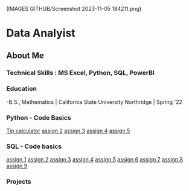 (IMAGES GITHUB/Screenshot 2023-11-05 184211.png)
# Data Analyist

## About Me

### Technical Skills : MS Excel, Python, SQL, PowerBI

### Education
-B.S., Mathematics | California State University Northridge | Spring '22
 
### Python - Code Basics
[Tip calculator](https://github.com/JamesBaierski/Portfolio/blob/main/PYTHON%20BASICS/annotated-Baierski_assign1.py.pdf)
[assign 2](https://github.com/JamesBaierski/Portfolio/blob/main/PYTHON%20BASICS/annotated-Baierski_assign2.py.pdf)
[assign 3](https://github.com/JamesBaierski/Portfolio/blob/main/PYTHON%20BASICS/annotated-Baierski_assign3.py.pdf)
[assign 4](https://github.com/JamesBaierski/Portfolio/blob/main/PYTHON%20BASICS/annotated-Baierski_assign4.py.pdf)
[assign 5](https://github.com/JamesBaierski/Portfolio/blob/main/PYTHON%20BASICS/annotated-Baierski_assign5.py.pdf)

### SQL - Code basics
[assign 1](https://github.com/JamesBaierski/Portfolio/blob/main/SQL%20BASICS/SQL%20assign%201%20.pdf)
[assign 2](https://github.com/JamesBaierski/Portfolio/blob/main/SQL%20BASICS/SQL%20assign%202.pdf)
[assign 3](https://github.com/JamesBaierski/Portfolio/blob/main/SQL%20BASICS/SQL%20assign%203.pdf)
[assign 4](https://github.com/JamesBaierski/Portfolio/blob/main/SQL%20BASICS/SQL%20assign%204.pdf)
[assign 5](https://github.com/JamesBaierski/Portfolio/blob/main/SQL%20BASICS/SQL%20assign%205.pdf)
[assign 6](https://github.com/JamesBaierski/Portfolio/blob/main/SQL%20BASICS/SQL%20assign%206.pdf)
[assign 7](https://github.com/JamesBaierski/Portfolio/blob/main/SQL%20BASICS/SQL%20assign%207.pdf)
[assign 8](https://github.com/JamesBaierski/Portfolio/blob/main/SQL%20BASICS/SQL%20assign%208.pdf)
[assign 9](https://github.com/JamesBaierski/Portfolio/blob/main/SQL%20BASICS/SQL%20assign%209.pdf)

### Projects
